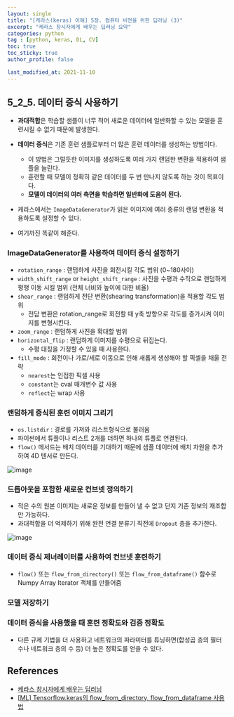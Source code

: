 ```yaml
---
layout: single
title: "[케라스(keras) 이해] 5장. 컴퓨터 비전을 위한 딥러닝 (3)"
excerpt: "케라스 창시자에게 배우는 딥러닝 요약"
categories: python
tag : [python, keras, DL, CV]
toc: true
toc_sticky: true
author_profile: false

last_modified_at: 2021-11-10
---
```


## 5_2_5. 데이터 증식 사용하기 

- **과대적합**은 학습할 샘플이 너무 적어 새로운 데이터에 일반화할 수 있는 모델을 훈련시킬 수 없기 때문에 발생한다.
- **데이터 증식**은 기존 훈련 샘플로부터 더 많은 훈련 데이터를 생성하는 방법이다.
  - 이 방법은 그럴듯한 이미지를 생성하도록 여러 가지 랜덤한 변환을 적용하여 샘플을 늘린다.
  - 훈련할 때 모델이 정확히 같은 데이터를 두 번 만나지 않도록 하는 것이 목표이다.
  - **모델이 데이터의 여러 측면을 학습하면 일반화에 도움이 된다.**

- 케라스에서는 `ImageDataGenerator`가 읽은 이미지에 여러 종류의 랜덤 변환을 적용하도록 설정할 수 있다.

<script src="https://gist.github.com/ingu627/3271f210443549f32c23168af35005aa.js"></script>

- 여기까진 똑같이 해준다.

### ImageDataGenerator를 사용하여 데이터 증식 설정하기 

<script src="https://gist.github.com/ingu627/e92827892ac20c71fe2eb91544525df4.js"></script>

- `rotation_range` : 랜덤하게 사진을 회전시킬 각도 범위 (0~180사이)
- `width_shift_range` or `height_shift_range` : 사진을 수평과 수직으로 랜덤하게 평행 이동 시킬 범위 (전체 너비와 높이에 대한 비율)
- `shear_range` : 랜덤하게 전단 변환(shearing transformation)을 적용할 각도 범위
  - 전담 변환은 rotation_range로 회전할 때 y축 방향으로 각도를 증가시켜 이미지를 변형시킨다.
- `zoom_range` : 랜덤하게 사진을 확대할 범위 
- `horizontal_flip` : 랜덤하게 이미지를 수평으로 뒤집는다.
  - 수평 대칭을 가정할 수 있을 때 사용한다.
- `fill_mode` : 회전이나 가로/세로 이동으로 인해 새롭게 생성해야 할 픽셀을 채울 전략
  - `nearest`는 인접한 픽셀 사용
  - `constant`는 cval 매개변수 값 사용 
  - `reflect`는 wrap 사용

### 랜덤하게 증식된 훈련 이미지 그리기

<script src="https://gist.github.com/ingu627/79b4f985274d758d07e0587af13439ae.js"></script>


- `os.listdir` : 경로를 가져와 리스트형식으로 불러옴
- 파이썬에서 튜플이나 리스트 2개를 더하면 하나의 튜플로 연결된다.
- `flow()` 메서드는 배치 데이터를 기대하기 때문에 샘플 데이터에 배치 차원을 추가하여 4D 텐서로 만든다.

![image](https://user-images.githubusercontent.com/78655692/141123864-5fa0c689-deeb-45bb-8b16-0ebeb1ccead4.png)

### 드롭아웃을 포함한 새로운 컨브넷 정의하기

- 적은 수의 원본 이미지는 새로운 정보를 만들어 낼 수 없고 단지 기존 정보의 재조합만 가능하다.
- 과대적합을 더 억제하기 위해 완전 연결 분류기 직전에 `Dropout` 층을 추가한다.

<script src="https://gist.github.com/ingu627/ccecf53beb0cca76de7f3c17ccb0dfe9.js"></script>

![image](https://user-images.githubusercontent.com/78655692/141126641-076d4dae-be77-4222-8ffd-9ae8e1935eea.png)

### 데이터 증식 제너레이터를 사용하여 컨브넷 훈련하기

- `flow()` 또는 `flow_from_directory()` 또는 `flow_from_dataframe()` 함수로 Numpy Array Iterator 객체를 만들어줌

<script src="https://gist.github.com/ingu627/b3497f45ec7babd26177e84f1245ab73.js"></script>

### 모델 저장하기

<script src="https://gist.github.com/ingu627/6b16e5df8dfc7d5727fad2fdeef01140.js"></script>

### 데이터 증식을 사용했을 때 훈련 정확도와 검증 정확도 

<script src="https://gist.github.com/ingu627/05793e4347c8047fb842c1340d944ed0.js"></script>


- 다른 규제 기법을 더 사용하고 네트워크의 파라미터를 튜닝하면(합성곱 층의 필터 수나 네트워크 층의 수 등) 더 높은 정확도를 얻을 수 있다.


## References

- [케라스 창시자에게 배우는 딥러닝](https://www.aladin.co.kr/shop/wproduct.aspx?ItemId=173992478) 
- [[ML] Tensorflow.keras의 flow_from_directory, flow_from_dataframe 사용법](https://techblog-history-younghunjo1.tistory.com/261)